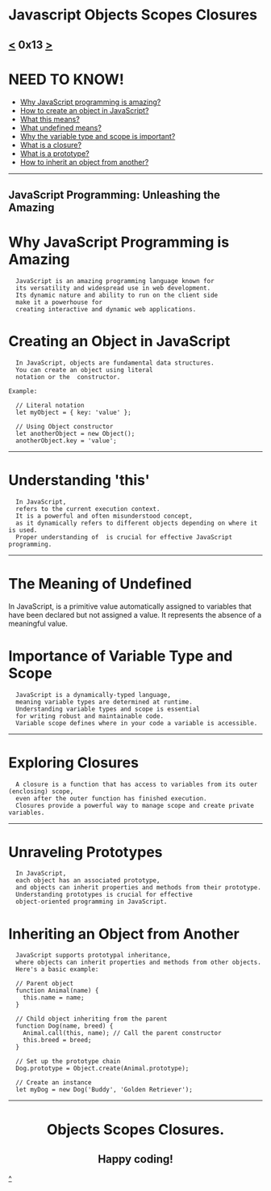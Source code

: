 # Javascript Objects Scopes Closures
[<](https://github.com/TheeKingZa/alx-higher_level_programming/tree/master/0x12-javascript-warm_up/README.md) 0x13 [>](https://github.com/TheeKingZa/alx-higher_level_programming/blob/master/0x14-javascript-web_scraping/README.md)
---

# NEED TO KNOW!
* [Why JavaScript programming is amazing?](#why-javascript-programming-is-amazing)
* [How to create an object in JavaScript?](#creating-an-object-in-javascript)
* [What this means?](#Understanding-this)
* [What undefined means?](#the-meaning-of-undefined)
* [Why the variable type and scope is important?](#importance-of-variable-type-and-scope)
* [What is a closure?](#exploring-closures)
* [What is a prototype?](#unraveling-prototypes)
* [How to inherit an object from another?](#inheriting-an-object-from-another)
---------------------------------------------

JavaScript Programming: Unleashing the Amazing
--------
# Why JavaScript Programming is Amazing
```
  JavaScript is an amazing programming language known for
  its versatility and widespread use in web development.
  Its dynamic nature and ability to run on the client side
  make it a powerhouse for
  creating interactive and dynamic web applications.
```
# Creating an Object in JavaScript
```
  In JavaScript, objects are fundamental data structures.
  You can create an object using literal
  notation or the  constructor.

Example:

  // Literal notation
  let myObject = { key: 'value' };

  // Using Object constructor
  let anotherObject = new Object();
  anotherObject.key = 'value';
```
---

# Understanding 'this'
```
  In JavaScript,
  refers to the current execution context.
  It is a powerful and often misunderstood concept,
  as it dynamically refers to different objects depending on where it is used.
  Proper understanding of  is crucial for effective JavaScript programming.
```
---
# The Meaning of Undefined

In JavaScript,  is a primitive value automatically assigned to variables that have been declared but not assigned a value. It represents the absence of a meaningful value.

# Importance of Variable Type and Scope
```
  JavaScript is a dynamically-typed language,
  meaning variable types are determined at runtime.
  Understanding variable types and scope is essential
  for writing robust and maintainable code.
  Variable scope defines where in your code a variable is accessible.
```

---
# Exploring Closures

```
  A closure is a function that has access to variables from its outer (enclosing) scope,
  even after the outer function has finished execution.
  Closures provide a powerful way to manage scope and create private variables.
```

---
# Unraveling Prototypes
```
  In JavaScript,
  each object has an associated prototype,
  and objects can inherit properties and methods from their prototype.
  Understanding prototypes is crucial for effective
  object-oriented programming in JavaScript.
```
# Inheriting an Object from Another
```
  JavaScript supports prototypal inheritance,
  where objects can inherit properties and methods from other objects.
  Here's a basic example:

  // Parent object
  function Animal(name) {
    this.name = name;
  }

  // Child object inheriting from the parent
  function Dog(name, breed) {
    Animal.call(this, name); // Call the parent constructor
    this.breed = breed;
  }

  // Set up the prototype chain
  Dog.prototype = Object.create(Animal.prototype);

  // Create an instance
  let myDog = new Dog('Buddy', 'Golden Retriever');
```

---
<div align="center">
  <h1>Objects Scopes Closures.</h1> 
    <h2>Happy coding!</h2>
</div>


[^](#need-to-know)
